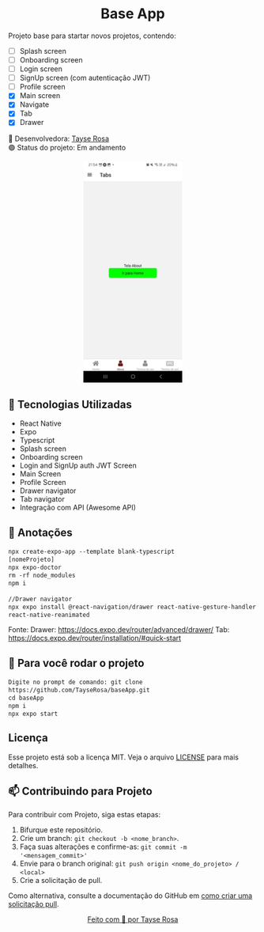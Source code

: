 <h1 align="center"> Base App</h1>

<p>
Projeto base para startar novos projetos, contendo: 

- [ ] Splash screen
- [ ] Onboarding screen
- [ ] Login screen
- [ ] SignUp screen (com autenticação JWT)
- [ ] Profile screen
- [x] Main screen
- [x] Navigate 
- [x] Tab 
- [x] Drawer 

</p>

🚀 Desenvolvedora:
<a href="https://www.tayserosa.com">
Tayse Rosa
</a>
<br>
🟢 Status do projeto: Em andamento


<p align="center">
  <img src="readme1.jpeg" width="200">
</p>


## 🚀 Tecnologias Utilizadas
<ul>
    <li>React Native</li>
    <li>Expo</li>
    <li>Typescript</li>
    <li>Splash screen  </li>
    <li>Onboarding screen  </li>
    <li>Login and SignUp auth JWT Screen</li>
    <li>Main Screen  </li>
    <li>Profile Screen  </li>
    <li>Drawer navigator </li>
    <li>Tab navigator </li>
    <li>Integração com API (Awesome API) </li>
</ul>

## 🚀 Anotações
```
npx create-expo-app --template blank-typescript
[nomeProjeto]
npx expo-doctor
rm -rf node_modules
npm i

//Drawer navigator
npx expo install @react-navigation/drawer react-native-gesture-handler react-native-reanimated

```
Fonte:
Drawer: https://docs.expo.dev/router/advanced/drawer/
Tab:    https://docs.expo.dev/router/installation/#quick-start

## 🚀 Para você rodar o projeto
```
Digite no prompt de comando: git clone https://github.com/TayseRosa/baseApp.git
cd baseApp
npm i
npx expo start
```

## Licença
Esse projeto está sob a licença MIT. Veja o arquivo [LICENSE](LICENSE.md) para mais detalhes.


## 📫 Contribuindo para Projeto

Para contribuir com Projeto, siga estas etapas:

1. Bifurque este repositório.
2. Crie um branch: `git checkout -b <nome_branch>`.
3. Faça suas alterações e confirme-as: `git commit -m '<mensagem_commit>'`
4. Envie para o branch original: `git push origin <nome_do_projeto> / <local>`
5. Crie a solicitação de pull.

Como alternativa, consulte a documentação do GitHub em [como criar uma solicitação pull](https://help.github.com/en/github/collaborating-with-issues-and-pull-requests/creating-a-pull-request).


<a href="https://www.tayserosa.com">
<p align="center">Feito com 💜 por Tayse Rosa</p>
</a>